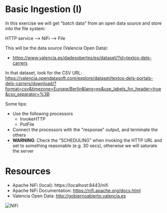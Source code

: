 # Basic Ingestion (I)

In this exercise we will get "batch data" from an open data source and store into the file system:

HTTP service --> NiFi --> File

This will be the data source (Valencia Open Data):

* https://www.valencia.es/dadesobertes/es/dataset/?id=textos-dels-carrers 

In that dataset, look for the CSV URL:
https://valencia.opendatasoft.com/explore/dataset/textos-dels-portals-dels-carrers/download/?format=csv&timezone=Europe/Berlin&lang=es&use_labels_for_header=true&csv_separator=%3B

Some tips:

* Use the following processors
  * InvokeHTTP
  * PutFile
* Connect the processors with the "response" output, and terminate the others
* **WARNING**: Check the “SCHEDULING” when invoking the HTTP URL and set to something reasonable (e.g. 30 secs), otherwise we will saturate the server

# Resources

* Apache NiFi (local): https://localhost:8443/nifi
* Apache NiFi Documentation: https://nifi.apache.org/docs.html
* Valencia Open Data: http://gobiernoabierto.valencia.es

![NiFi]("C:\Users\franz\Pictures\nifi.png")